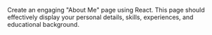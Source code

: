 Create an engaging "About Me" page using React. This page should effectively display your personal details, skills, experiences, and educational background.